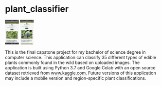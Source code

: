 # plant_classifier
<p float="left">
  <img src="https://github.com/lefthandedcoder/plant_classifier/blob/main/static/iphone_screenshot.jpg" width="45vw" />
  <img src="https://github.com/lefthandedcoder/plant_classifier/blob/main/static/iphone_screenshot2.jpg?raw=true" width="45vw" /> 
  </p>

This is the final capstone project for my bachelor of science degree in computer science. 
This application can classify 35 different types of edible plants commonly found in the wild based on uploaded images.
The application is built using Python 3.7 and Google Colab with an open source dataset retrieved from www.kaggle.com.
Future versions of this application may include a mobile version and region-specific plant classifications.
